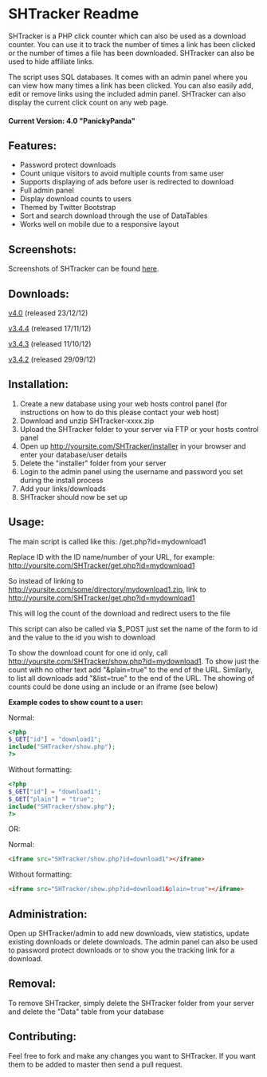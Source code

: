 SHTracker Readme
================

SHTracker is a PHP click counter which can also be used as a download counter. You can use it to track the number of times a link has been clicked or the number of times a file has been downloaded. SHTracker can also be used to hide affiliate links.

The script uses SQL databases. It comes with an admin panel where you can view how many times a link has been clicked. You can also easily add, edit or remove links using the included admin panel. SHTracker can also display the current click count on any web page.

#### Current Version: 4.0 "PanickyPanda"

Features:
---------

* Password protect downloads
* Count unique visitors to avoid multiple counts from same user
* Supports displaying of ads before user is redirected to download
* Full admin panel
* Display download counts to users
* Themed by Twitter Bootstrap
* Sort and search download through the use of DataTables
* Works well on mobile due to a responsive layout

Screenshots:
------------

Screenshots of SHTracker can be found [here](http://imgur.com/a/7aQPl).

Downloads:
------------

[v4.0](https://github.com/joshf/SHTracker/zipball/4.0) (released 23/12/12)

[v3.4.4](https://github.com/joshf/SHTracker/zipball/3.4.4) (released 17/11/12)

[v3.4.3](https://github.com/joshf/SHTracker/zipball/3.4.3) (released 11/10/12)

[v3.4.2](https://github.com/joshf/SHTracker/zipball/3.4.2) (released 29/09/12)

Installation:
-------------

1. Create a new database using your web hosts control panel (for instructions on how to do this please contact your web host)
2. Download and unzip SHTracker-xxxx.zip
3. Upload the SHTracker folder to your server via FTP or your hosts control panel
4. Open up http://yoursite.com/SHTracker/installer in your browser and enter your database/user details
5. Delete the "installer" folder from your server
6. Login to the admin panel using the username and password you set during the install process
7. Add your links/downloads
8. SHTracker should now be set up

Usage:
------

The main script is called like this: /get.php?id=mydownload1

Replace ID with the ID name/number of your URL, for example: http://yoursite.com/SHTracker/get.php?id=mydownload1

So instead of linking to http://yoursite.com/some/directory/mydownload1.zip, link to http://yoursite.com/SHTracker/get.php?id=mydownload1

This will log the count of the download and redirect users to the file

This script can also be called via $_POST just set the name of the form to id and the value to the id you wish to download

To show the download count for one id only, call http://yoursite.com/SHTracker/show.php?id=mydownload1. To show just the count with no other text add "&plain=true" to the end of the URL. Similarly, to list all downloads add "&list=true" to the end of the URL. The showing of counts could be done using an include or an iframe (see below)

**Example codes to show count to a user:**

Normal:

```php
<?php
$_GET["id"] = "download1";
include("SHTracker/show.php");
?>
```

Without formatting:

```php
<?php
$_GET["id"] = "download1";
$_GET["plain"] = "true";
include("SHTracker/show.php");
?>
```

OR:

Normal:

```html
<iframe src="SHTracker/show.php?id=download1"></iframe>
```

Without formatting:

```html
<iframe src="SHTracker/show.php?id=download1&plain=true"></iframe>
```

Administration:
---------------

Open up SHTracker/admin to add new downloads, view statistics, update existing downloads or delete downloads. The admin panel can also be used to password protect downloads or to show you the tracking link for a download.

Removal:
--------

To remove SHTracker, simply delete the SHTracker folder from your server and delete the "Data" table from your database

Contributing:
-------------

Feel free to fork and make any changes you want to SHTracker. If you want them to be added to master then send a pull request.
